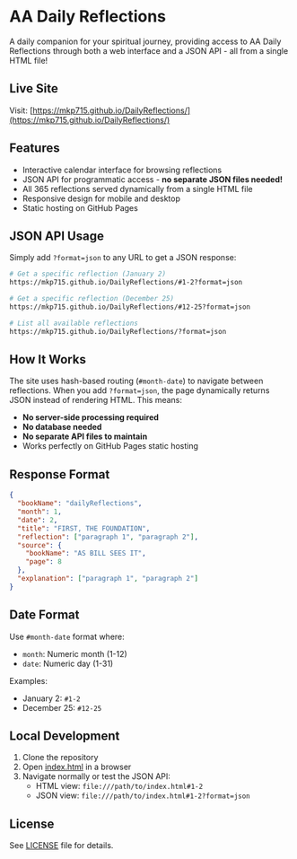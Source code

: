 # AA Daily Reflections

A daily companion for your spiritual journey, providing access to AA Daily Reflections through both a web interface and a JSON API - all from a single HTML file!

## Live Site

Visit: [https://mkp715.github.io/DailyReflections/](https://mkp715.github.io/DailyReflections/)

## Features

- Interactive calendar interface for browsing reflections
- JSON API for programmatic access - **no separate JSON files needed!**
- All 365 reflections served dynamically from a single HTML file
- Responsive design for mobile and desktop
- Static hosting on GitHub Pages

## JSON API Usage

Simply add `?format=json` to any URL to get a JSON response:

```bash
# Get a specific reflection (January 2)
https://mkp715.github.io/DailyReflections/#1-2?format=json

# Get a specific reflection (December 25)
https://mkp715.github.io/DailyReflections/#12-25?format=json

# List all available reflections
https://mkp715.github.io/DailyReflections/?format=json
```

## How It Works

The site uses hash-based routing (`#month-date`) to navigate between reflections. When you add `?format=json`, the page dynamically returns JSON instead of rendering HTML. This means:

- **No server-side processing required**
- **No database needed**
- **No separate API files to maintain**
- Works perfectly on GitHub Pages static hosting

## Response Format

```json
{
  "bookName": "dailyReflections",
  "month": 1,
  "date": 2,
  "title": "FIRST, THE FOUNDATION",
  "reflection": ["paragraph 1", "paragraph 2"],
  "source": {
    "bookName": "AS BILL SEES IT",
    "page": 8
  },
  "explanation": ["paragraph 1", "paragraph 2"]
}
```

## Date Format

Use `#month-date` format where:
- `month`: Numeric month (1-12)
- `date`: Numeric day (1-31)

Examples:
- January 2: `#1-2`
- December 25: `#12-25`

## Local Development

1. Clone the repository
2. Open [index.html](index.html) in a browser
3. Navigate normally or test the JSON API:
   - HTML view: `file:///path/to/index.html#1-2`
   - JSON view: `file:///path/to/index.html#1-2?format=json`

## License

See [LICENSE](LICENSE) file for details.
